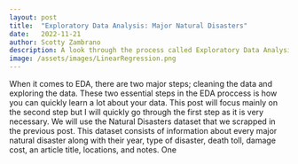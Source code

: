 ```yaml
---
layout: post
title:  "Exploratory Data Analysis: Major Natural Disasters"
date:   2022-11-21
author: Scotty Zambrano
description: A look through the process called Exploratory Data Analysis, or as you may have seen it before, EDA. 
image: /assets/images/LinearRegression.png
---
```


When it comes to EDA, there are two major steps; cleaning the data and exploring the data. These two essential steps in the EDA proccess is how you can quickly learn a lot about your data. This post will focus mainly on the second step but I will quickly go through the first step as it is very necessary. We will use the Natural Disasters dataset that we scrapped in the previous post. This dataset consists of information about every major natural disaster along with their year, type of disaster, death toll, damage cost, an article title, locations, and notes. One 
